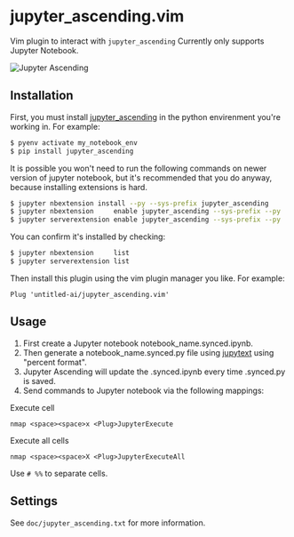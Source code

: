 # jupyter_ascending.vim

Vim plugin to interact with `jupyter_ascending`
Currently only supports Jupyter Notebook.

![Jupyter Ascending](./media/simple_jupyter_ascending.gif)


## Installation

First, you must install [jupyter_ascending](https://github.com/quantum-booty/jupyter_ascending) in the python envirenment you're working in. For example:
```bash
$ pyenv activate my_notebook_env
$ pip install jupyter_ascending
```

It is possible you won't need to run the following commands on newer version of jupyter notebook, but it's recommended that you do anyway, because installing extensions is hard.
```bash
$ jupyter nbextension install --py --sys-prefix jupyter_ascending
$ jupyter nbextension     enable jupyter_ascending --sys-prefix --py
$ jupyter serverextension enable jupyter_ascending --sys-prefix --py
```

You can confirm it's installed by checking:
```bash
$ jupyter nbextension     list
$ jupyter serverextension list
```

Then install this plugin using the vim plugin manager you like. For example:

```
Plug 'untitled-ai/jupyter_ascending.vim'
```

## Usage
1) First create a Jupyter notebook notebook_name.synced.ipynb.
2) Then generate a notebook_name.synced.py file using [jupytext](https://github.com/mwouts/jupytext) using "percent format".
3) Jupyter Ascending will update the .synced.ipynb every time .synced.py is saved. 
4) Send commands to Jupyter notebook via the following mappings:

Execute cell
```vim
nmap <space><space>x <Plug>JupyterExecute
```

Execute all cells
```vim
nmap <space><space>X <Plug>JupyterExecuteAll
```

Use `# %%` to separate cells.


## Settings
See `doc/jupyter_ascending.txt` for more information.
